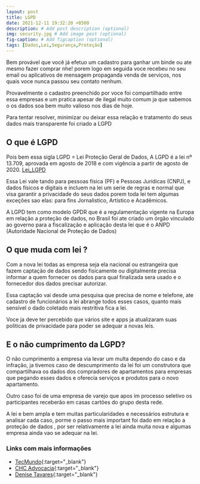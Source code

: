 ```yaml
---
layout: post
title: LGPD
date: 2021-12-11 19:32:20 +0500
description: # Add post description (optional)
img: security.jpg # Add image post (optional)
fig-caption: # Add figcaption (optional)
tags: [Dados,Lei,Segurança,Proteção]
---
```

Bem provável que você já efetuo um cadastro para ganhar um binde ou ate mesmo fazer comprar nhe! porem logo em seguida voce recebeu no seu email ou aplicativos de mensagem propaganda venda de serviços, nos quais voce nunca passou seu contato nenhum. 

Provavelmente o cadastro preenchido por voce foi compartilhado entre essa empresas e um pratica apesar de ilegal muito comum ja que sabemos o os dados soa bem muito valioso nos dias de hoje.

Para tentar resolver, minimizar ou deixar essa relação e tratamento do seus dados mais transparente foi criado a LGPD

## O que é LGPD

Pois bem essa sigla LGPD = Lei Proteção Geral de Dados, A LGPD é a lei nº 13.709, aprovada em agosto de 2018 e com vigência a partir de agosto de 2020. [Lei_LGPD](http://www.planalto.gov.br/ccivil_03/_ato2015-2018/2018/lei/l13709.htm#art65..)

Essa Lei vale tando para pessoas física (PF) e Pessoas Jurídicas (CNPJ), e dados físicos e digitais e incluem na lei um serie de regras e normal que visa garantir a privacidade do seus dados porem toda lei tem algumas exceções sao elas: para fins Jornalistico, Artístico e Acadêmicos.

A LGPD tem como modelo GPDR que é a regulamentação vigente na Europa em relação a proteção de dados, no Brasil foi ate criado um órgão vinculado ao governo para a fiscalização e aplicação desta lei que é o ANPD (Autoridade Nacional de Proteção de Dados) 

## O que muda com lei ?

Com a nova lei todas as empresa seja ela nacional ou estrangeira que fazem captação de dados sendo fisicamente ou digitalmente precisa informar a quem fornecer os dados para qual finalizada sera usado e o fornecedor dos dados precisar autorizar. 

Essa captação vai desde uma pesquisa que precisa de nome e telefone, ate cadastro de funcionários a lei abrange todos esses casos, quanto mais sensível o dado coletado mais restritiva fica a lei.

Voce ja deve ter percebido que vários site e apps ja atualizaram suas politicas de privacidade para poder se adequar a novas leis.


## E o não cumprimento da LGPD?

O não cumprimento a empresa via levar um multa dependo do caso e da infração, ja tivemos caso de descumprimento da lei foi um construtora que compartilhava os dados dos compradores de apartamentos para empresas que pegando esses dados e oferecia serviços e produtos para o novo apartamento.

Outro caso foi de uma empresa de varejo que apos im processo seletivo os participantes receberão em casas cartões do grupo desta rede.

A lei e bem ampla e tem muitas particularidades e necessários estrutura e analisar cada caso, porme o passo mais important foi dado em relação a proteção de dados , por ser relativamente  a lei ainda muita nova e algumas empresa ainda vao se adequar na lei.

### Links com mais informações 

* [TecMundo](https://www.youtube.com/watch?v=oFRROvMVUWQ){:target="_blank"}
* [CHC Advocacia](https://www.youtube.com/watch?v=hu6XIc7QVnE){:target="_blank"}
* [ Denise Tavares](https://www.youtube.com/watch?v=YBMq5c2ssY0){:target="_blank"}
